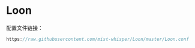 # Loon<br>
配置文件链接：<br>
```Java
https://raw.githubusercontent.com/mist-whisper/Loon/master/Loon.conf
```
